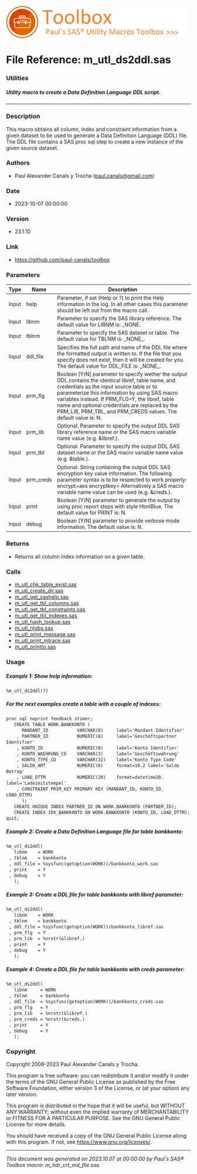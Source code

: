 ![../../misc/images/doc_header.png](../../misc/images/doc_header.png)
# 
# File Reference: m_utl_ds2ddl.sas

### Utilities

##### Utility macro to create a Data Definition Language DDL script.

***

### Description
This macro obtains all column, index and constraint information from a given dataset to be used to generate a Data Definition Language (DDL) file. The DDL file contains a SAS proc sql step to create a new instance of the given source dataset.



### Authors
* Paul Alexander Canals y Trocha (paul.canals@gmail.com)

### Date
* 2023-10-07 00:00:00

### Version
* 23.1.10

### Link
* https://github.com/paul-canals/toolbox

### Parameters
| Type | Name | Description |
| ---- | ---- | ----------- |
| Input | help | Parameter, if set (Help or ?) to print the Help information in the log. In all other cases this parameter should be left out from the macro call. |
| Input | libnm | Parameter to specify the SAS library reference. The default value for LIBNM is: _NONE. |
| Input | tblnm | Parameter to specify the SAS dataset or table. The default value for TBLNM is: \_NONE\_. |
| Input | ddl_file | Specifies the full path and name of the DDL file where the formatted output is written to. If the file that you specify does not exist, then it will be created for you. The default value for DDL_FILE is: \_NONE\_. |
| Input | prm_flg | Boolean [Y/N] parameter to specify wether the output DDL contains the identical libref, table name, and credentials as the input source table or to parameterize this information by using SAS macro variables instead. If PRM_FLG=Y, the libref, table name and optional credentials are replaced by the PRM_LIB, PRM_TBL, and PRM_CREDS values. The default value is: N. |
| Input | prm_lib | Optional. Parameter to specify the output DDL SAS library reference name or the SAS macro variable name value (e.g. &libref.). |
| Input | prm_tbl | Optional. Parameter to specify the output DDL SAS dataset name or the SAS macro variable name value (e.g. &table.). |
| Input | prm_creds | Optional. String containing the output DDL SAS encryption key value information. The following parameter syntax is to be respected to work properly: encrypt=aes encryptkey= Alternatively a SAS macro variable name value can be used (e.g. &creds.). |
| Input | print | Boolean [Y/N] parameter to generate the output by using proc report steps with style HtmlBlue. The default value for PRINT is: N. |
| Input | debug | Boolean [Y/N] parameter to provide verbose mode information. The default value is: N. |

### Returns
* Returns all column index information on a given table.

### Calls
* [m_utl_chk_table_exist.sas](m_utl_chk_table_exist.md)
* [m_utl_create_dir.sas](m_utl_create_dir.md)
* [m_utl_get_sashelp.sas](m_utl_get_sashelp.md)
* [m_utl_get_tbl_columns.sas](m_utl_get_tbl_columns.md)
* [m_utl_get_tbl_constraints.sas](m_utl_get_tbl_constraints.md)
* [m_utl_get_tbl_indexes.sas](m_utl_get_tbl_indexes.md)
* [m_utl_hash_lookup.sas](m_utl_hash_lookup.md)
* [m_utl_nlobs.sas](m_utl_nlobs.md)
* [m_utl_print_message.sas](m_utl_print_message.md)
* [m_utl_print_mtrace.sas](m_utl_print_mtrace.md)
* [m_utl_printto.sas](m_utl_printto.md)

### Usage

##### Example 1: Show help information:
```sas
%m_utl_ds2ddl(?)
```

##### For the next examples create a table with a couple of indexes:
```sas
proc sql noprint feedback stimer;
   CREATE TABLE WORK.BANKKONTO (
      MANDANT_ID           VARCHAR(8)     label='Mandant Identifier'
    , PARTNER_ID           NUMERIC(8)     label='Geschäftspartner Identifier'
    , KONTO_ID             NUMERIC(8)     label='Konto Identifier'
    , KONTO_WAEHRUNG_CD    VARCHAR(3)     label='Geschäftswährung'
    , KONTO_TYPE_CD        VARCHAR(32)    label='Konto Type Code'
    , SALDO_AMT            NUMERIC(8)     format=19.2 label='Saldo Betrag'
    , LOAD_DTTM            NUMERIC(20)    format=datetime20. label='Ladezeitstempel'
    , CONSTRAINT PRIM_KEY PRIMARY KEY (MANDANT_ID, KONTO_ID, LOAD_DTTM)
      );
   CREATE UNIQUE INDEX PARTNER_ID ON WORK.BANKKONTO (PARTNER_ID);
   CREATE INDEX IDX_BANKKONTO ON WORK.BANKKONTO (KONTO_ID, LOAD_DTTM);
quit;
```

##### Example 2: Create a Data Definition Language file for table bankkonto:
```sas
%m_utl_ds2ddl(
   libnm    = WORK
 , tblnm    = bankkonto
 , ddl_file = %sysfunc(getoption(WORK))/bankkonto_work.sas
 , print    = Y
 , debug    = Y
   );
```

##### Example 3: Create a DDL file for table bankkonto with libref parameter:
```sas
%m_utl_ds2ddl(
   libnm    = WORK
 , tblnm    = bankkonto
 , ddl_file = %sysfunc(getoption(WORK))/bankkonto_libref.sas
 , prm_flg  = Y
 , prm_lib  = %nrstr(&libref.)
 , print    = Y
 , debug    = Y
   );
```

##### Example 4: Create a DDL file for table bankkonto with creds parameter:
```sas
%m_utl_ds2ddl(
   libnm     = WORK
 , tblnm     = bankkonto
 , ddl_file  = %sysfunc(getoption(WORK))/bankkonto_creds.sas
 , prm_flg   = Y
 , prm_lib   = %nrstr(&libref.)
 , prm_creds = %nrstr(&creds.)
 , print     = Y
 , debug     = Y
   );
```

### Copyright
Copyright 2008-2023 Paul Alexander Canals y Trocha. 
 
This program is free software: you can redistribute it and/or modify 
it under the terms of the GNU General Public License as published by 
the Free Software Foundation, either version 3 of the License, or 
(at your option) any later version. 
 
This program is distributed in the hope that it will be useful, 
but WITHOUT ANY WARRANTY; without even the implied warranty of 
MERCHANTABILITY or FITNESS FOR A PARTICULAR PURPOSE. See the 
GNU General Public License for more details. 
 
You should have received a copy of the GNU General Public License 
along with this program. If not, see <https://www.gnu.org/licenses/>. 


***
*This document was generated on 2023.10.07 at 00:00:00 by Paul's SAS&reg; Toolbox macro: m_hdr_crt_md_file.sas*
